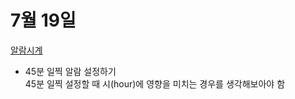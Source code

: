 # 7월 19일

[알람시계](https://www.acmicpc.net/problem/2884)
- 45분 일찍 알람 설정하기<br>
45분 일찍 설정할 때 시(hour)에 영향을 미치는 경우를 생각해보아야 함